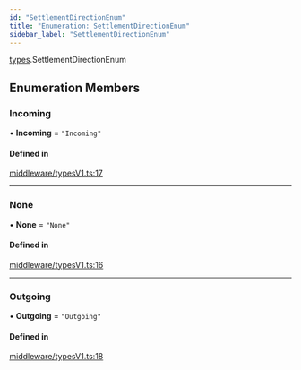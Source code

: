 ```yaml
---
id: "SettlementDirectionEnum"
title: "Enumeration: SettlementDirectionEnum"
sidebar_label: "SettlementDirectionEnum"
---
```


[types](../../../modules/Types/Types.md).SettlementDirectionEnum

## Enumeration Members

### Incoming

• **Incoming** = ``"Incoming"``

#### Defined in

[middleware/typesV1.ts:17](https://github.com/PolymeshAssociation/polymesh-sdk/blob/3cc570ade/src/middleware/typesV1.ts#L17)

___

### None

• **None** = ``"None"``

#### Defined in

[middleware/typesV1.ts:16](https://github.com/PolymeshAssociation/polymesh-sdk/blob/3cc570ade/src/middleware/typesV1.ts#L16)

___

### Outgoing

• **Outgoing** = ``"Outgoing"``

#### Defined in

[middleware/typesV1.ts:18](https://github.com/PolymeshAssociation/polymesh-sdk/blob/3cc570ade/src/middleware/typesV1.ts#L18)
